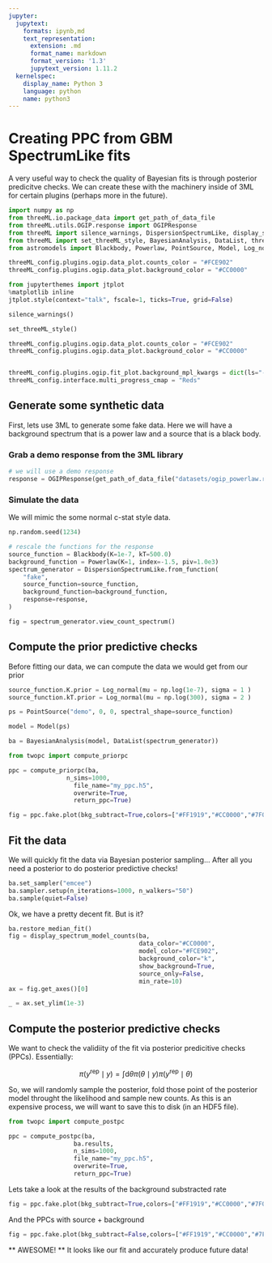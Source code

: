 ```yaml
---
jupyter:
  jupytext:
    formats: ipynb,md
    text_representation:
      extension: .md
      format_name: markdown
      format_version: '1.3'
      jupytext_version: 1.11.2
  kernelspec:
    display_name: Python 3
    language: python
    name: python3
---
```


# Creating PPC from GBM SpectrumLike fits

A very useful way to check the quality of Bayesian fits is through posterior predicitve checks.
We can create these with the machinery inside of 3ML for certain plugins (perhaps more in the future). 



```python
import numpy as np
from threeML.io.package_data import get_path_of_data_file
from threeML.utils.OGIP.response import OGIPResponse
from threeML import silence_warnings, DispersionSpectrumLike, display_spectrum_model_counts
from threeML import set_threeML_style, BayesianAnalysis, DataList, threeML_config
from astromodels import Blackbody, Powerlaw, PointSource, Model, Log_normal

threeML_config.plugins.ogip.data_plot.counts_color = "#FCE902"
threeML_config.plugins.ogip.data_plot.background_color = "#CC0000"

```


```python nbsphinx="hidden"
from jupyterthemes import jtplot
%matplotlib inline
jtplot.style(context="talk", fscale=1, ticks=True, grid=False)

silence_warnings()

set_threeML_style()

threeML_config.plugins.ogip.data_plot.counts_color = "#FCE902"
threeML_config.plugins.ogip.data_plot.background_color = "#CC0000"


threeML_config.plugins.ogip.fit_plot.background_mpl_kwargs = dict(ls="-", lw=.7)
threeML_config.interface.multi_progress_cmap = "Reds"
```
## Generate some synthetic data

First, lets use 3ML to generate some fake data. Here we will have a background spectrum that is a power law and a source that is a black body.

### Grab a demo response from the 3ML library

```python
# we will use a demo response
response = OGIPResponse(get_path_of_data_file("datasets/ogip_powerlaw.rsp"))
```

### Simulate the data

We will mimic the some normal c-stat style data.

```python
np.random.seed(1234)

# rescale the functions for the response
source_function = Blackbody(K=1e-7, kT=500.0)
background_function = Powerlaw(K=1, index=-1.5, piv=1.0e3)
spectrum_generator = DispersionSpectrumLike.from_function(
    "fake",
    source_function=source_function,
    background_function=background_function,
    response=response,
)

fig = spectrum_generator.view_count_spectrum()
```

## Compute the prior predictive checks

Before fitting our data, we can compute the data we would get from our prior


```python
source_function.K.prior = Log_normal(mu = np.log(1e-7), sigma = 1 )
source_function.kT.prior = Log_normal(mu = np.log(300), sigma = 2 )

ps = PointSource("demo", 0, 0, spectral_shape=source_function)

model = Model(ps)
```

```python
ba = BayesianAnalysis(model, DataList(spectrum_generator))
```

```python
from twopc import compute_priorpc
```

```python
ppc = compute_priorpc(ba,
                n_sims=1000, 
                  file_name="my_ppc.h5",
                  overwrite=True,
                  return_ppc=True)

fig = ppc.fake.plot(bkg_subtract=True,colors=["#FF1919","#CC0000","#7F0000"]);
```

## Fit the data 

We will quickly fit the data via Bayesian posterior sampling... After all you need a posterior to do posterior predictive checks!


```python
ba.set_sampler("emcee")
ba.sampler.setup(n_iterations=1000, n_walkers="50")
ba.sample(quiet=False)
```

Ok, we have a pretty decent fit. But is it?

```python
ba.restore_median_fit()
fig = display_spectrum_model_counts(ba,
                                    data_color="#CC0000",
                                    model_color="#FCE902",
                                    background_color="k",
                                    show_background=True,
                                    source_only=False,
                                    min_rate=10)
ax = fig.get_axes()[0]

_ = ax.set_ylim(1e-3)

```

<!-- #region -->
## Compute the posterior predictive checks

We want to check the validiity of the fit via posterior predicitive checks (PPCs).
Essentially:

$$\pi\left(y^{\mathrm{rep}} \mid y\right)=\int \mathrm{d} \theta \pi(\theta \mid y) \pi\left(y^{\mathrm{rep}} \mid \theta\right)$$


So, we will randomly sample the posterior, fold those point of the posterior model throught the likelihood and sample new counts. As this is an expensive process, we will want to save this to disk (in an HDF5 file).

<!-- #endregion -->

```python
from twopc import compute_postpc
```

```python
ppc = compute_postpc(ba,
                  ba.results,
                  n_sims=1000, 
                  file_name="my_ppc.h5",
                  overwrite=True,
                  return_ppc=True)
```

Lets take a look at the results of the background substracted rate

```python
fig = ppc.fake.plot(bkg_subtract=True,colors=["#FF1919","#CC0000","#7F0000"]);
```

And the PPCs with source + background

```python
fig = ppc.fake.plot(bkg_subtract=False,colors=["#FF1919","#CC0000","#7F0000"]);
```

** AWESOME! ** It looks like our fit and accurately produce future data! 

```python

```
